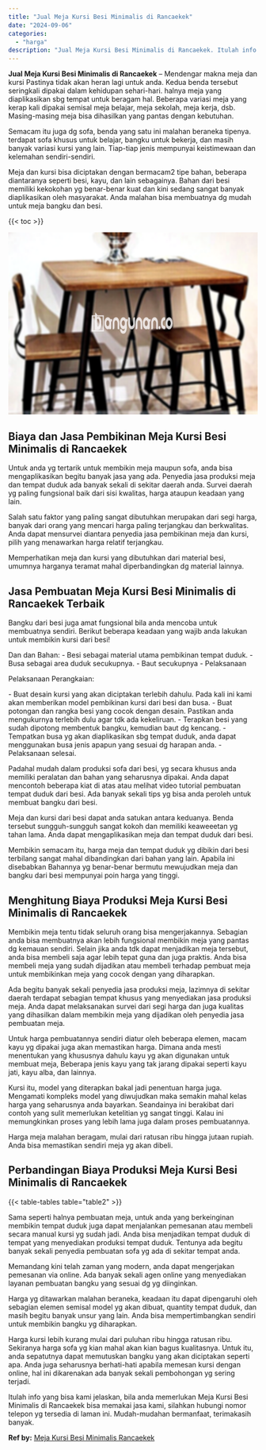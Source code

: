 ```yaml
---
title: "Jual Meja Kursi Besi Minimalis di Rancaekek"
date: "2024-09-06"
categories: 
  - "harga"
description: "Jual Meja Kursi Besi Minimalis di Rancaekek. Itulah info yang bisa kami jelaskan, bila anda memerlukan Meja Kursi Besi Minimalis di Rancaekek bisa memakai ja..."
---
```


**Jual Meja Kursi Besi Minimalis di Rancaekek** – Mendengar makna meja dan kursi Pastinya tidak akan heran lagi untuk anda. Kedua benda tersebut seringkali dipakai dalam kehidupan sehari-hari. halnya meja yang diaplikasikan sbg tempat untuk beragam hal. Beberapa variasi meja yang kerap kali dipakai semisal meja belajar, meja sekolah, meja kerja, dsb. Masing-masing meja bisa dihasilkan yang pantas dengan kebutuhan.

Semacam itu juga dg sofa, benda yang satu ini malahan beraneka tipenya. terdapat sofa khusus untuk belajar, bangku untuk bekerja, dan masih banyak variasi kursi yang lain. Tiap-tiap jenis mempunyai keistimewaan dan kelemahan sendiri-sendiri.

Meja dan kursi bisa diciptakan dengan bermacam2 tipe bahan, beberapa diantaranya seperti besi, kayu, dan lain sebagainya. Bahan dari besi memiliki kekokohan yg benar-benar kuat dan kini sedang sangat banyak diaplikasikan oleh masyarakat. Anda malahan bisa membuatnya dg mudah untuk meja bangku dan besi.

{{< toc >}}

![Jual Meja Kursi Besi Minimalis di Rancaekek](/images/jual-meja-besi-murah07.png)

## Biaya dan Jasa Pembikinan Meja Kursi Besi Minimalis di Rancaekek

Untuk anda yg tertarik untuk membikin meja maupun sofa, anda bisa mengaplikasikan begitu banyak jasa yang ada. Penyedia jasa produksi meja dan tempat duduk ada banyak sekali di sekitar daerah anda. Survei daerah yg paling fungsional baik dari sisi kwalitas, harga ataupun keadaan yang lain.

Salah satu faktor yang paling sangat dibutuhkan merupakan dari segi harga, banyak dari orang yang mencari harga paling terjangkau dan berkwalitas. Anda dapat mensurvei diantara penyedia jasa pembikinan meja dan kursi, pilih yang menawarkan harga relatif terjangkau.

Memperhatikan meja dan kursi yang dibutuhkan dari material besi, umumnya harganya teramat mahal diperbandingkan dg material lainnya.

## Jasa Pembuatan Meja Kursi Besi Minimalis di Rancaekek Terbaik

Bangku dari besi juga amat fungsional bila anda mencoba untuk membuatnya sendiri. Berikut beberapa keadaan yang wajib anda lakukan untuk membikin kursi dari besi!

Dan dan Bahan: - Besi sebagai material utama pembikinan tempat duduk. - Busa sebagai area duduk secukupnya. - Baut secukupnya - Pelaksanaan

Pelaksanaan Perangkaian:

\- Buat desain kursi yang akan diciptakan terlebih dahulu. Pada kali ini kami akan memberikan model pembikinan kursi dari besi dan busa. - Buat potongan dan rangka besi yang cocok dengan desain. Pastikan anda mengukurnya terlebih dulu agar tdk ada kekeliruan. - Terapkan besi yang sudah dipotong membentuk bangku, kemudian baut dg kencang. - Tempatkan busa yg akan diaplikasikan sbg tempat duduk, anda dapat menggunakan busa jenis apapun yang sesuai dg harapan anda. - Pelaksanaan selesai.

Padahal mudah dalam produksi sofa dari besi, yg secara khusus anda memiliki peralatan dan bahan yang seharusnya dipakai. Anda dapat mencontoh beberapa kiat di atas atau melihat video tutorial pembuatan tempat duduk dari besi. Ada banyak sekali tips yg bisa anda peroleh untuk membuat bangku dari besi.

Meja dan kursi dari besi dapat anda satukan antara keduanya. Benda tersebut sungguh-sungguh sangat kokoh dan memiliki keaweeetan yg tahan lama. Anda dapat mengaplikasikan meja dan tempat duduk dari besi.

Membikin semacam itu, harga meja dan tempat duduk yg dibikin dari besi terbilang sangat mahal dibandingkan dari bahan yang lain. Apabila ini disebabkan Bahannya yg benar-benar bermutu mewujudkan meja dan bangku dari besi mempunyai poin harga yang tinggi.

## Menghitung Biaya Produksi Meja Kursi Besi Minimalis di Rancaekek

Membikin meja tentu tidak seluruh orang bisa mengerjakannya. Sebagian anda bisa membuatnya akan lebih fungsional membikin meja yang pantas dg kemauan sendiri. Selain jika anda tdk dapat menjadikan meja tersebut, anda bisa membeli saja agar lebih tepat guna dan juga praktis. Anda bisa membeli meja yang sudah dijadikan atau membeli terhadap pembuat meja untuk membikinkan meja yang cocok dengan yang diharapkan.

Ada begitu banyak sekali penyedia jasa produksi meja, lazimnya di sekitar daerah terdapat sebagian tempat khusus yang menyediakan jasa produksi meja. Anda dapat melaksanakan survei dari segi harga dan juga kualitas yang dihasilkan dalam membikin meja yang dijadikan oleh penyedia jasa pembuatan meja.

Untuk harga pembuatannya sendiri diatur oleh beberapa elemen, macam kayu yg dipakai juga akan memastikan harga. Dimana anda mesti menentukan yang khususnya dahulu kayu yg akan digunakan untuk membuat meja, Beberapa jenis kayu yang tak jarang dipakai seperti kayu jati, kayu alba, dan lainnya.

Kursi itu, model yang diterapkan bakal jadi penentuan harga juga. Mengamati kompleks model yang diwujudkan maka semakin mahal kelas harga yang seharusnya anda bayarkan. Seandainya ini berakibat dari contoh yang sulit memerlukan ketelitian yg sangat tinggi. Kalau ini memungkinkan proses yang lebih lama juga dalam proses pembuatannya.

Harga meja malahan beragam, mulai dari ratusan ribu hingga jutaan rupiah. Anda bisa memastikan sendiri meja yg akan dibeli.

## Perbandingan Biaya Produksi Meja Kursi Besi Minimalis di Rancaekek

{{< table-tables table="table2" >}}

Sama seperti halnya pembuatan meja, untuk anda yang berkeinginan membikin tempat duduk juga dapat menjalankan pemesanan atau membeli secara manual kursi yg sudah jadi. Anda bisa menjadikan tempat duduk di tempat yang menyediakan produksi tempat duduk. Tentunya ada begitu banyak sekali penyedia pembuatan sofa yg ada di sekitar tempat anda.

Memandang kini telah zaman yang modern, anda dapat mengerjakan pemesanan via online. Ada banyak sekali agen online yang menyediakan layanan pembuatan bangku yang sesuai dg yg diinginkan.

Harga yg ditawarkan malahan beraneka, keadaan itu dapat dipengaruhi oleh sebagian elemen semisal model yg akan dibuat, quantity tempat duduk, dan masih begitu banyak unsur yang lain. Anda bisa mempertimbangkan sendiri untuk membikin bangku yg diharapkan.

Harga kursi lebih kurang mulai dari puluhan ribu hingga ratusan ribu. Sekiranya harga sofa yg kian mahal akan kian bagus kualitasnya. Untuk itu, anda sepatutnya dapat memutuskan bangku yang akan diciptakan seperti apa. Anda juga seharusnya berhati-hati apabila memesan kursi dengan online, hal ini dikarenakan ada banyak sekali pembohongan yg sering terjadi.

Itulah info yang bisa kami jelaskan, bila anda memerlukan Meja Kursi Besi Minimalis di Rancaekek bisa memakai jasa kami, silahkan hubungi nomor telepon yg tersedia di laman ini. Mudah-mudahan bermanfaat, terimakasih banyak.

**Ref by:** [Meja Kursi Besi Minimalis Rancaekek](https://id.wikipedia.org/wiki/Meja)
